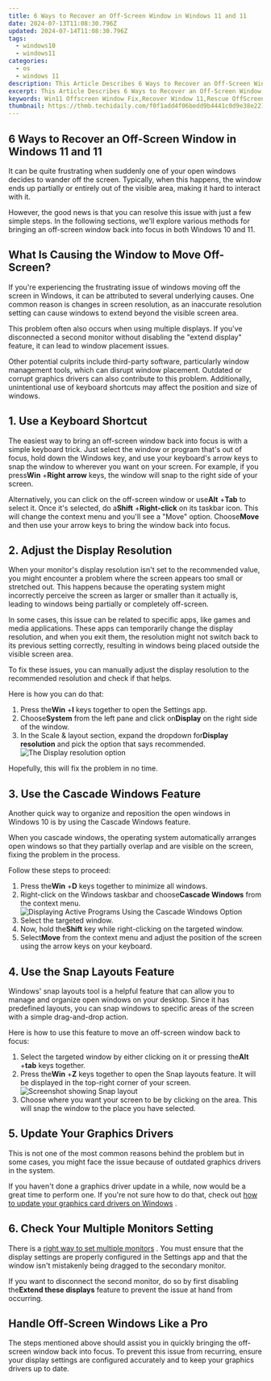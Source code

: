 ```yaml
---
title: 6 Ways to Recover an Off-Screen Window in Windows 11 and 11
date: 2024-07-13T11:08:30.796Z
updated: 2024-07-14T11:08:30.796Z
tags:
  - windows10
  - windows11
categories:
  - os
  - windows 11
description: This Article Describes 6 Ways to Recover an Off-Screen Window in Windows 11 and 11
excerpt: This Article Describes 6 Ways to Recover an Off-Screen Window in Windows 11 and 11
keywords: Win11 Offscreen Window Fix,Recover Window 11,Rescue OffScreen in Windows 11,11 Window Display Solution,Fixing Windows 11 Window,Offscreen Window Restore Win11,Windows 11 Screen Issues,Windows Offscreen Window Fix,Win11 Recovery Tips,OffScreen Window Tricks,Resurrect WIN11 Apps,Reopen Hidden Windows Win11,Offscreen Win11 Solutions,Restart Disappearing Win11
thumbnail: https://thmb.techidaily.com/f0f1add4f06bedd9b4441c0d9e38e221d87204ef26ea2cde0e10ae3ca9b9c9f6.jpg
---
```


## 6 Ways to Recover an Off-Screen Window in Windows 11 and 11

 It can be quite frustrating when suddenly one of your open windows decides to wander off the screen. Typically, when this happens, the window ends up partially or entirely out of the visible area, making it hard to interact with it.

 However, the good news is that you can resolve this issue with just a few simple steps. In the following sections, we'll explore various methods for bringing an off-screen window back into focus in both Windows 10 and 11.

## What Is Causing the Window to Move Off-Screen?

 If you're experiencing the frustrating issue of windows moving off the screen in Windows, it can be attributed to several underlying causes. One common reason is changes in screen resolution, as an inaccurate resolution setting can cause windows to extend beyond the visible screen area.

 This problem often also occurs when using multiple displays. If you've disconnected a second monitor without disabling the "extend display" feature, it can lead to window placement issues.

 Other potential culprits include third-party software, particularly window management tools, which can disrupt window placement. Outdated or corrupt graphics drivers can also contribute to this problem. Additionally, unintentional use of keyboard shortcuts may affect the position and size of windows.

## 1\. Use a Keyboard Shortcut

 The easiest way to bring an off-screen window back into focus is with a simple keyboard trick. Just select the window or program that's out of focus, hold down the Windows key, and use your keyboard's arrow keys to snap the window to wherever you want on your screen. For example, if you press**Win** +**Right arrow** keys, the window will snap to the right side of your screen.

 Alternatively, you can click on the off-screen window or use**Alt** +**Tab** to select it. Once it's selected, do a**Shift** +**Right-click** on its taskbar icon. This will change the context menu and you'll see a "Move" option. Choose**Move** and then use your arrow keys to bring the window back into focus.

## 2\. Adjust the Display Resolution

 When your monitor's display resolution isn't set to the recommended value, you might encounter a problem where the screen appears too small or stretched out. This happens because the operating system might incorrectly perceive the screen as larger or smaller than it actually is, leading to windows being partially or completely off-screen.

 In some cases, this issue can be related to specific apps, like games and media applications. These apps can temporarily change the display resolution, and when you exit them, the resolution might not switch back to its previous setting correctly, resulting in windows being placed outside the visible screen area.

 To fix these issues, you can manually adjust the display resolution to the recommended resolution and check if that helps.

Here is how you can do that:

1. Press the**Win** +**I** keys together to open the Settings app.
2. Choose**System** from the left pane and click on**Display** on the right side of the window.
3. In the Scale & layout section, expand the dropdown for**Display resolution** and pick the option that says recommended.  
![The Display resolution option](https://static1.makeuseofimages.com/wordpress/wp-content/uploads/2023/06/display-resolution-setting.jpg)

Hopefully, this will fix the problem in no time.

## 3\. Use the Cascade Windows Feature

 Another quick way to organize and reposition the open windows in Windows 10 is by using the Cascade Windows feature.

 When you cascade windows, the operating system automatically arranges open windows so that they partially overlap and are visible on the screen, fixing the problem in the process.

Follow these steps to proceed:

1. Press the**Win** +**D** keys together to minimize all windows.
2. Right-click on the Windows taskbar and choose**Cascade Windows** from the context menu.  
![Displaying Active Programs Using the Cascade Windows Option](https://static1.makeuseofimages.com/wordpress/wp-content/uploads/2022/06/Displaying-Active-Programs-Using-the-Cascade-Windows-Option.jpg)
3. Select the targeted window.
4. Now, hold the**Shift** key while right-clicking on the targeted window.
5. Select**Move** from the context menu and adjust the position of the screen using the arrow keys on your keyboard.

## 4\. Use the Snap Layouts Feature

 Windows' snap layouts tool is a helpful feature that can allow you to manage and organize open windows on your desktop. Since it has predefined layouts, you can snap windows to specific areas of the screen with a simple drag-and-drop action.

 Here is how to use this feature to move an off-screen window back to focus:

1. Select the targeted window by either clicking on it or pressing the**Alt** +**tab** keys together.
2. Press the**Win** +**Z** keys together to open the Snap layouts feature. It will be displayed in the top-right corner of your screen.  
![Screenshot showing Snap layout](https://static1.makeuseofimages.com/wordpress/wp-content/uploads/2023/04/snap-layout-1.jpg)
3. Choose where you want your screen to be by clicking on the area. This will snap the window to the place you have selected.

## 5\. Update Your Graphics Drivers

 This is not one of the most common reasons behind the problem but in some cases, you might face the issue because of outdated graphics drivers in the system.

 If you haven't done a graphics driver update in a while, now would be a great time to perform one. If you're not sure how to do that, check out [how to update your graphics card drivers on Windows](https://www.makeuseof.com/update-graphics-drivers-in-windows-10/) .

## 6\. Check Your Multiple Monitors Setting

 There is a [right way to set multiple monitors](https://www.makeuseof.com/tag/multiple-displays-windows-10-guide/) . You must ensure that the display settings are properly configured in the Settings app and that the window isn't mistakenly being dragged to the secondary monitor.

 If you want to disconnect the second monitor, do so by first disabling the**Extend these displays** feature to prevent the issue at hand from occurring.

## Handle Off-Screen Windows Like a Pro

 The steps mentioned above should assist you in quickly bringing the off-screen window back into focus. To prevent this issue from recurring, ensure your display settings are configured accurately and to keep your graphics drivers up to date.

<ins class="adsbygoogle"
     style="display:block"
     data-ad-format="autorelaxed"
     data-ad-client="ca-pub-7571918770474297"
     data-ad-slot="1223367746"></ins>



<ins class="adsbygoogle"
     style="display:block"
     data-ad-client="ca-pub-7571918770474297"
     data-ad-slot="8358498916"
     data-ad-format="auto"
     data-full-width-responsive="true"></ins>




